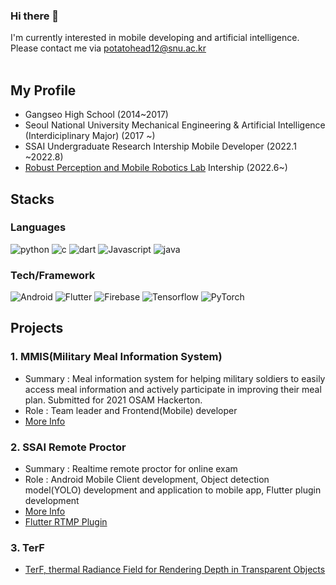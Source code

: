 ### Hi there 👋
I'm currently interested in mobile developing and artificial intelligence. Please contact me via potatohead12@snu.ac.kr
<br/><br/>

## My Profile
- Gangseo High School (2014~2017)
- Seoul National University Mechanical Engineering & Artificial Intelligence (Interdiciplinary Major) (2017 ~)
- SSAI Undergraduate Research Intership Mobile Developer (2022.1 ~2022.8)
- [Robust Perception and Mobile Robotics Lab](https://rpm.snu.ac.kr/) Intership (2022.6~)


## Stacks
### Languages

![python](https://img.shields.io/badge/Python-3776AB?style=for-the-badge&logo=Python&logoColor=white)
![c](https://img.shields.io/badge/-C/C++-00599C?style=for-the-badge&logo=c&logoColor=white)
![dart](https://img.shields.io/badge/Dart-0175C2?style=for-the-badge&logo=Dart&logoColor=white)
![Javascript](https://img.shields.io/badge/Javascript-F7DF1E?style=for-the-badge&logo=Javascript&logoColor=white)
![java](https://img.shields.io/badge/Java-007396?style=for-the-badge)

### Tech/Framework
![Android](https://img.shields.io/badge/Android-3DDC84?style=for-the-badge&logo=Android&logoColor=white)
![Flutter](https://img.shields.io/badge/Flutter-02569B?style=for-the-badge&logo=Flutter&logoColor=white)
![Firebase](https://img.shields.io/badge/Firebase-FFCA28?style=for-the-badge&logo=Firebase&logoColor=white)
![Tensorflow](https://img.shields.io/badge/TensorFlow-FF6F00?style=for-the-badge&logo=TensorFlow&logoColor=white)
![PyTorch](https://img.shields.io/badge/PyTorch-EE4C2C?style=for-the-badge&logo=PyTorch&logoColor=white)

## Projects
### 1. MMIS(Military Meal Information System)
- Summary : Meal information system for helping military soldiers to easily access meal information and actively participate in improving their meal plan. Submitted for 2021 OSAM Hackerton. 
- Role : Team leader and Frontend(Mobile) developer 
- [More Info](https://github.com/osamhack2021/APP_WEB_AI_MMIS_teamMMIS)

### 2. SSAI Remote Proctor
- Summary : Realtime remote proctor for online exam
- Role : Android Mobile Client development, Object detection model(YOLO) development and application to mobile app, Flutter plugin development
- [More Info](https://www.notion.so/a9b7778591aa48479e963def2d199e0d)
- [Flutter RTMP Plugin](https://github.com/espanic/rtmp_with_capture)


### 3. TerF
- [TerF, thermal Radiance Field for Rendering Depth in Transparent Objects](https://github.com/espanic/TerF)
